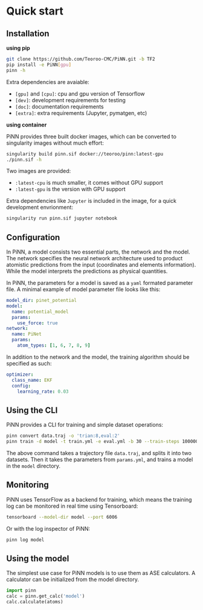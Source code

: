# Quick start
## Installation
**using pip**

```bash
git clone https://github.com/Teoroo-CMC/PiNN.git -b TF2
pip install -e PiNN[gpu]
pinn -h
```

Extra dependencies are avaiable:

- `[gpu]` and `[cpu]`: cpu and gpu version of Tensorflow
- `[dev]`: development requirements for testing
- `[doc]`: documentation requirements
- `[extra]`: extra requirements (Jupyter, pymatgen, etc) 


**using container** 

PiNN provides three built docker images, which can be converted to 
singularity images without much effort:

```bash
singularity build pinn.sif docker://teoroo/pinn:latest-gpu
./pinn.sif -h
```

Two images are provided:

- `:latest-cpu` is much smaller, it comes without GPU support
- `:latest-gpu` is the version with GPU support

Extra dependencies like `Jupyter` is included in the image, for a quick 
development envrionment:
```bash
singularity run pinn.sif jupyter notebook
```

## Configuration
In PiNN, a model consists two essential parts, the network and the model. The
network specifies the neural network architecture used to product atomistic
predictions from the input (coordinates and elements information). While the
model interprets the predictions as physical quantities.

In PiNN, the parameters for a model is saved as a `yaml` formated parameter
file. A minimal example of model parameter file looks like this:

```yaml
model_dir: pinet_potential
model:
  name: potential_model
  params:
    use_force: true
network:
  name: PiNet
  params:
    atom_types: [1, 6, 7, 8, 9]
```

In addition to the network and the model, the training algorithm should be specified
as such:
```yaml
optimizer:
  class_name: EKF
  config:
    learning_rate: 0.03
```

## Using the CLI
PiNN provides a CLI for training and simple dataset operations:

```bash
pinn convert data.traj -o 'trian:8,eval:2'
pinn train -d model -t train.yml -e eval.yml -b 30 --train-steps 100000 params.yml
```

The above command takes a trajectory file `data.traj`, and splits it into two
datasets. Then it takes the parameters from `params.yml`, and trains a model
in the `model` directory.

## Monitoring
PiNN uses TensorFlow as a backend for training, which means the training log can 
be monitored in real time using Tensorboard:
```bash
tensorboard --model-dir model --port 6006
```

Or with the log inspector of PiNN:
```bash
pinn log model
```


## Using the model
The simplest use case for PiNN models is to use them as ASE calculators. A calculator
can be initialized from the model directory.

```python
import pinn
calc = pinn.get_calc('model')
calc.calculate(atoms)
```
